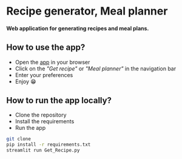 # Recipe generator, Meal planner

#### Web application for generating recipes and meal plans. 

## How to use the app?

- Open the [app](https://josephbarbierdarnal-getrecipe-get-recipe-l1pxtt.streamlit.app) in your browser
- Click on the *"Get recipe"* or *"Meal planner"* in the navigation bar
- Enter your preferences
- Enjoy :grin: 

## How to run the app locally?

- Clone the repository
- Install the requirements
- Run the app

```bash
git clone
pip install -r requirements.txt
streamlit run Get_Recipe.py
```